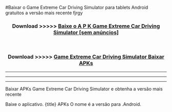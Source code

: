 #Baixar o Game Extreme Car Driving Simulator   para tablets Android gratuitos a versão mais recente fjrgy


<div align="center">
<h3>Download >>>>> <a href="https://pt-web.web.app/?pt= Game Extreme Car Driving Simulator ">Baixe o A P K Game Extreme Car Driving Simulator  [sem anúncios]</a></h3><br>

<h3>Download >>>>> <a href="https://pt-web.web.app/?pt= Game Extreme Car Driving Simulator ">Game Extreme Car Driving Simulator  Baixar APKs</a></h3>
</div>

----------------------------------------------------------

----------------------------------------------------------

----------------------------------------------------------

Baixar APKs Game Extreme Car Driving Simulator  e obtenha a versão mais recente

Baixe o aplicativo. {title} APKs O nome é a versão para .Android.


